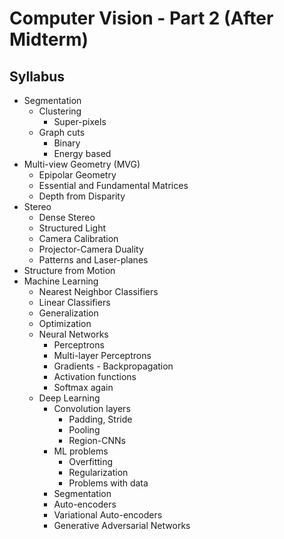 # Computer Vision - Part 2 (After Midterm)

## Syllabus
- Segmentation
  - Clustering
    - Super-pixels
  - Graph cuts
    - Binary
    - Energy based
- Multi-view Geometry (MVG)
  - Epipolar Geometry
  - Essential and Fundamental Matrices
  - Depth from Disparity
- Stereo
  - Dense Stereo
  - Structured Light
  - Camera Calibration
  - Projector-Camera Duality
  - Patterns and Laser-planes
- Structure from Motion
- Machine Learning
  - Nearest Neighbor Classifiers
  - Linear Classifiers
  - Generalization
  - Optimization
  - Neural Networks
    - Perceptrons
    - Multi-layer Perceptrons
    - Gradients - Backpropagation
    - Activation functions
    - Softmax again
  - Deep Learning
    - Convolution layers
      - Padding, Stride
      - Pooling
      - Region-CNNs
    - ML problems
      - Overfitting
      - Regularization
      - Problems with data
    - Segmentation
    - Auto-encoders
    - Variational Auto-encoders
    - Generative Adversarial Networks

